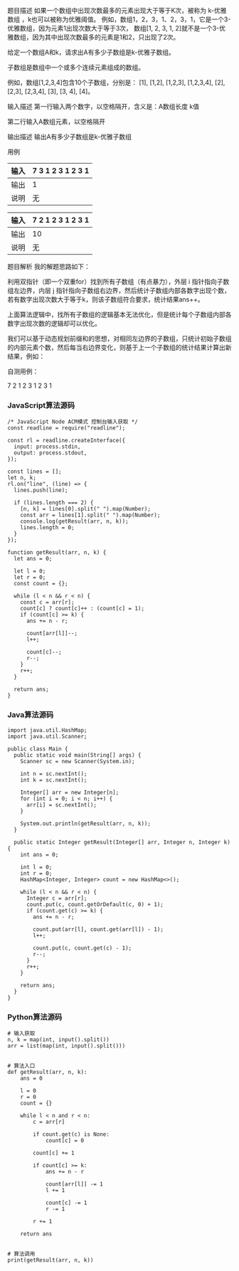 题目描述
如果一个数组中出现次数最多的元素出现大于等于K次，被称为 k-优雅数组 ，k也可以被称为优雅阈值。
例如，数组1，2，3，1、2，3，1，它是一个3-优雅数组，因为元素1出现次数大于等于3次，
数组[1, 2, 3, 1, 2]就不是一个3-优雅数组，因为其中出现次数最多的元素是1和2，只出现了2次。

给定一个数组A和k，请求出A有多少子数组是k-优雅子数组。

子数组是数组中一个或多个连续元素组成的数组。

例如，数组[1,2,3,4]包含10个子数组，分别是：
[1], [1,2], [1,2,3], [1,2,3,4], [2], [2,3], [2,3,4], [3], [3, 4], [4]。

输入描述
第一行输入两个数字，以空格隔开，含义是：A数组长度 k值

第二行输入A数组元素，以空格隔开

输出描述
输出A有多少子数组是k-优雅子数组

用例

| 输入 | 7 3 1 2 3 1 2 3 1 |
| ---- | ----------------- |
| 输出 | 1                 |
| 说明 | 无                |

| 输入 | 7 2 1 2 3 1 2 3 1 |
| ---- | ----------------- |
| 输出 | 10                |
| 说明 | 无                |

题目解析
我的解题思路如下：

利用双指针（即一个双重for）找到所有子数组（有点暴力），外层 i 指针指向子数组左边界，内层 j 指针指向子数组右边界，然后统计子数组内部各数字出现个数，若有数字出现次数大于等于k，则该子数组符合要求，统计结果ans++。

上面算法逻辑中，找所有子数组的逻辑基本无法优化，但是统计每个子数组内部各数字出现次数的逻辑却可以优化。

我们可以基于动态规划前缀和的思想，对相同左边界的子数组，只统计初始子数组的内部元素个数，然后每当右边界变化，则基于上一个子数组的统计结果计算出新结果，例如：

自测用例：

7 2
1 2 3 1 2 3 1

### JavaScript算法源码

```
/* JavaScript Node ACM模式 控制台输入获取 */
const readline = require("readline");
 
const rl = readline.createInterface({
  input: process.stdin,
  output: process.stdout,
});
 
const lines = [];
let n, k;
rl.on("line", (line) => {
  lines.push(line);
 
  if (lines.length === 2) {
    [n, k] = lines[0].split(" ").map(Number);
    const arr = lines[1].split(" ").map(Number);
    console.log(getResult(arr, n, k));
    lines.length = 0;
  }
});
 
function getResult(arr, n, k) {
  let ans = 0;
 
  let l = 0;
  let r = 0;
  const count = {};
 
  while (l < n && r < n) {
    const c = arr[r];
    count[c] ? count[c]++ : (count[c] = 1);
    if (count[c] >= k) {
      ans += n - r;
 
      count[arr[l]]--;
      l++;
 
      count[c]--;
      r--;
    }
    r++;
  }
 
  return ans;
}
```

### Java算法源码

```
import java.util.HashMap;
import java.util.Scanner;
 
public class Main {
  public static void main(String[] args) {
    Scanner sc = new Scanner(System.in);
 
    int n = sc.nextInt();
    int k = sc.nextInt();
 
    Integer[] arr = new Integer[n];
    for (int i = 0; i < n; i++) {
      arr[i] = sc.nextInt();
    }
 
    System.out.println(getResult(arr, n, k));
  }
 
  public static Integer getResult(Integer[] arr, Integer n, Integer k) {
    int ans = 0;
 
    int l = 0;
    int r = 0;
    HashMap<Integer, Integer> count = new HashMap<>();
 
    while (l < n && r < n) {
      Integer c = arr[r];
      count.put(c, count.getOrDefault(c, 0) + 1);
      if (count.get(c) >= k) {
        ans += n - r;
 
        count.put(arr[l], count.get(arr[l]) - 1);
        l++;
 
        count.put(c, count.get(c) - 1);
        r--;
      }
      r++;
    }
 
    return ans;
  }
}
```

### Python算法源码

```
# 输入获取
n, k = map(int, input().split())
arr = list(map(int, input().split()))
 
 
# 算法入口
def getResult(arr, n, k):
    ans = 0
 
    l = 0
    r = 0
    count = {}
 
    while l < n and r < n:
        c = arr[r]
 
        if count.get(c) is None:
            count[c] = 0
 
        count[c] += 1
 
        if count[c] >= k:
            ans += n - r
 
            count[arr[l]] -= 1
            l += 1
 
            count[c] -= 1
            r -= 1
 
        r += 1
 
    return ans
 
 
# 算法调用
print(getResult(arr, n, k))
```

